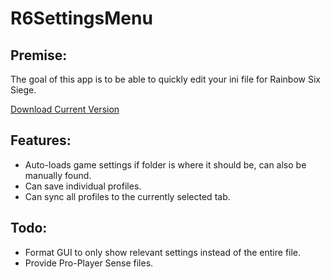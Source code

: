 # R6SettingsMenu
## Premise:
The goal of this app is to be able to quickly edit your ini file for Rainbow Six Siege.

[Download Current Version](https://github.com/bzerk122/R6SettingsMenu/releases/tag/0.2)

## Features:
- Auto-loads game settings if folder is where it should be, can also be manually found.
- Can save individual profiles.
- Can sync all profiles to the currently selected tab.


## Todo:
- Format GUI to only show relevant settings instead of the entire file.
- Provide Pro-Player Sense files.
